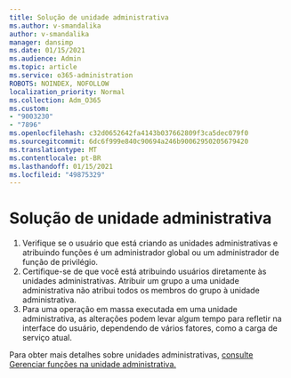 ```yaml
---
title: Solução de unidade administrativa
ms.author: v-smandalika
author: v-smandalika
manager: dansimp
ms.date: 01/15/2021
ms.audience: Admin
ms.topic: article
ms.service: o365-administration
ROBOTS: NOINDEX, NOFOLLOW
localization_priority: Normal
ms.collection: Adm_O365
ms.custom:
- "9003230"
- "7896"
ms.openlocfilehash: c32d0652642fa4143b037662809f3ca5dec079f0
ms.sourcegitcommit: 6dc6f999e840c90694a246b90062950205679420
ms.translationtype: MT
ms.contentlocale: pt-BR
ms.lasthandoff: 01/15/2021
ms.locfileid: "49875329"
---
```

# <a name="administrative-unit-solution"></a>Solução de unidade administrativa

1. Verifique se o usuário que está criando as unidades administrativas e atribuindo funções é um administrador global ou um administrador de função de privilégio.
2. Certifique-se de que você está atribuindo usuários diretamente às unidades administrativas. Atribuir um grupo a uma unidade administrativa não atribui todos os membros do grupo à unidade administrativa.
3. Para uma operação em massa executada em uma unidade administrativa, as alterações podem levar algum tempo para refletir na interface do usuário, dependendo de vários fatores, como a carga de serviço atual.

Para obter mais detalhes sobre unidades administrativas, [consulte Gerenciar funções na unidade administrativa.](https://docs.microsoft.com/azure/active-directory/roles/administrative-units)
